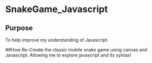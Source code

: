 # SnakeGame_Javascript

## Purpose
To help improve my understanding of Javascript. 

##How
Re-Create the classic mobile snake game using canvas and Javascript. Allowing me to explore javascript and its syntax!
